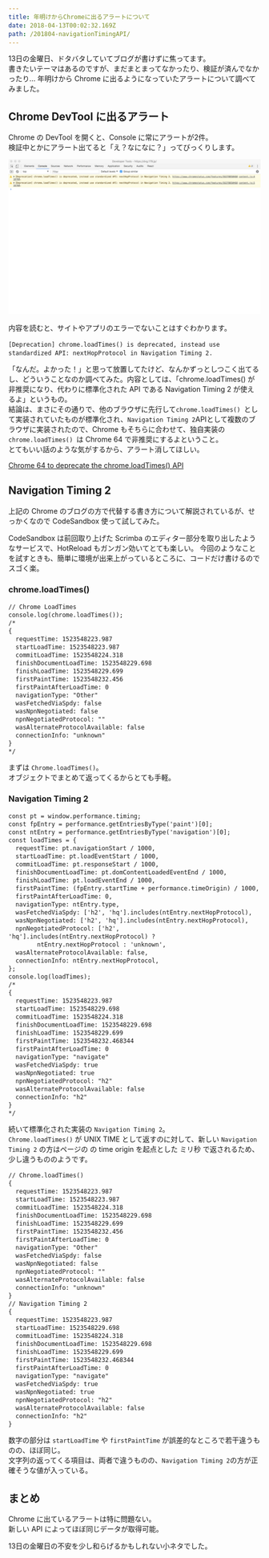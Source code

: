 ```yaml
---
title: 年明けからChromeに出るアラートについて
date: 2018-04-13T00:02:32.169Z
path: /201804-navigationTimingAPI/
---
```


13日の金曜日、ドタバタしていてブログが書けずに焦ってます。  
書きたいテーマはあるのですが、まだまとまってなかったり、検証が済んでなかったり...
年明けから Chrome に出るようになっていたアラートについて調べてみました。  

## Chrome DevTool に出るアラート
Chrome の DevTool を開くと、Console に常にアラートが2件。  
検証中とかにアラート出てると「え？なになに？」ってびっくりします。 

![Alerts on Chrome DevTool](./chrome-dev.jpg)

内容を読むと、サイトやアプリのエラーでないことはすぐわかります。

`[Deprecation] chrome.loadTimes() is deprecated, instead use standardized API: nextHopProtocol in Navigation Timing 2.`

「なんだ。よかった！」と思って放置してたけど、なんかずっとしつこく出てるし、どういうことなのか調べてみた。内容としては、「chrome.loadTimes() が非推奨になり、代わりに標準化された API である Navigation Timing 2 が使えるよ」というもの。  
結論は、まさにその通りで、他のブラウザに先行して`chrome.loadTimes() `として実装されていたものが標準化され、`Navigation Timing 2`APIとして複数のブラウザに実装されたので、Chrome もそちらに合わせて、独自実装の`chrome.loadTimes() `は Chrome 64 で非推奨にするよということ。  
とてもいい話のような気がするから、アラート消してほしい。

<a href="https://developers.google.com/web/updates/2017/12/chrome-loadtimes-deprecated" target="_blank">Chrome 64 to deprecate 
the chrome.loadTimes() API</a>


## Navigation Timing 2
上記の Chrome のブログの方で代替する書き方について解説されているが、せっかくなので CodeSandbox 使って試してみた。 

CodeSandbox は前回取り上げた Scrimba のエディター部分を取り出したようなサービスで、HotReload もガンガン効いてとても楽しい。
今回のようなことを試すときも、簡単に環境が出来上がっているところに、コードだけ書けるのでスゴく楽。

### chrome.loadTimes()

```JS
// Chrome LoadTimes
console.log(chrome.loadTimes());
/*
{
  requestTime: 1523548223.987
  startLoadTime: 1523548223.987
  commitLoadTime: 1523548224.318
  finishDocumentLoadTime: 1523548229.698
  finishLoadTime: 1523548229.699
  firstPaintTime: 1523548232.456
  firstPaintAfterLoadTime: 0
  navigationType: "Other"
  wasFetchedViaSpdy: false
  wasNpnNegotiated: false
  npnNegotiatedProtocol: ""
  wasAlternateProtocolAvailable: false
  connectionInfo: "unknown"
}
*/
```

まずは `Chrome.loadTimes()`。  
オブジェクトでまとめて返ってくるからとても手軽。


### Navigation Timing 2

```JS
const pt = window.performance.timing;
const fpEntry = performance.getEntriesByType('paint')[0];
const ntEntry = performance.getEntriesByType('navigation')[0];
const loadTimes = {
  requestTime: pt.navigationStart / 1000,
  startLoadTime: pt.loadEventStart / 1000,
  commitLoadTime: pt.responseStart / 1000,
  finishDocumentLoadTime: pt.domContentLoadedEventEnd / 1000,
  finishLoadTime: pt.loadEventEnd / 1000,
  firstPaintTime: (fpEntry.startTime + performance.timeOrigin) / 1000,
  firstPaintAfterLoadTime: 0,
  navigationType: ntEntry.type,
  wasFetchedViaSpdy: ['h2', 'hq'].includes(ntEntry.nextHopProtocol),
  wasNpnNegotiated: ['h2', 'hq'].includes(ntEntry.nextHopProtocol),
  npnNegotiatedProtocol: ['h2', 'hq'].includes(ntEntry.nextHopProtocol) ?
        ntEntry.nextHopProtocol : 'unknown',
  wasAlternateProtocolAvailable: false,
  connectionInfo: ntEntry.nextHopProtocol,
};
console.log(loadTimes);
/*
{
  requestTime: 1523548223.987
  startLoadTime: 1523548229.698
  commitLoadTime: 1523548224.318
  finishDocumentLoadTime: 1523548229.698
  finishLoadTime: 1523548229.699
  firstPaintTime: 1523548232.468344
  firstPaintAfterLoadTime: 0
  navigationType: "navigate"
  wasFetchedViaSpdy: true
  wasNpnNegotiated: true
  npnNegotiatedProtocol: "h2"
  wasAlternateProtocolAvailable: false
  connectionInfo: "h2"
}
*/
```

続いて標準化された実装の `Navigation Timing 2`。  
`Chrome.loadTimes()` が UNIX TIME として返すのに対して、新しい `Navigation Timing 2` の方はページの の time origin を起点とした ミリ秒 で返されるため、少し違うもののようです。

```
// Chrome.loadTimes()
{
  requestTime: 1523548223.987
  startLoadTime: 1523548223.987
  commitLoadTime: 1523548224.318
  finishDocumentLoadTime: 1523548229.698
  finishLoadTime: 1523548229.699
  firstPaintTime: 1523548232.456
  firstPaintAfterLoadTime: 0
  navigationType: "Other"
  wasFetchedViaSpdy: false
  wasNpnNegotiated: false
  npnNegotiatedProtocol: ""
  wasAlternateProtocolAvailable: false
  connectionInfo: "unknown"
}
// Navigation Timing 2
{
  requestTime: 1523548223.987
  startLoadTime: 1523548229.698
  commitLoadTime: 1523548224.318
  finishDocumentLoadTime: 1523548229.698
  finishLoadTime: 1523548229.699
  firstPaintTime: 1523548232.468344
  firstPaintAfterLoadTime: 0
  navigationType: "navigate"
  wasFetchedViaSpdy: true
  wasNpnNegotiated: true
  npnNegotiatedProtocol: "h2"
  wasAlternateProtocolAvailable: false
  connectionInfo: "h2"
}
```

数字の部分は `startLoadTime` や `firstPaintTime` が誤差的なところで若干違うものの、ほぼ同じ。  
文字列の返ってくる項目は、両者で違うものの、`Navigation Timing 2`の方が正確そうな値が入っている。


## まとめ
Chrome に出ているアラートは特に問題ない。  
新しい API によってほぼ同じデータが取得可能。

13日の金曜日の不安を少し和らげるかもしれない小ネタでした。
